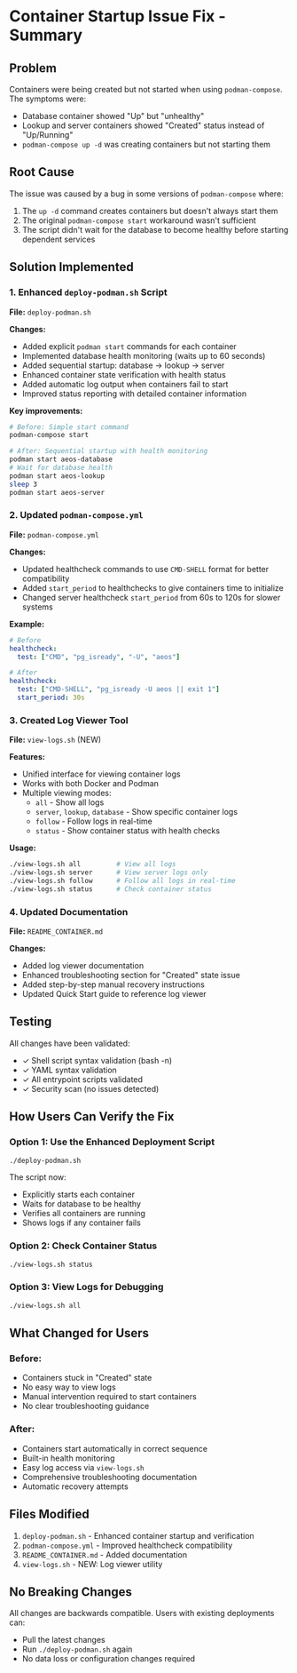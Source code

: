 # Container Startup Issue Fix - Summary

## Problem
Containers were being created but not started when using `podman-compose`. The symptoms were:
- Database container showed "Up" but "unhealthy"
- Lookup and server containers showed "Created" status instead of "Up/Running"
- `podman-compose up -d` was creating containers but not starting them

## Root Cause
The issue was caused by a bug in some versions of `podman-compose` where:
1. The `up -d` command creates containers but doesn't always start them
2. The original `podman-compose start` workaround wasn't sufficient
3. The script didn't wait for the database to become healthy before starting dependent services

## Solution Implemented

### 1. Enhanced `deploy-podman.sh` Script
**File:** `deploy-podman.sh`

**Changes:**
- Added explicit `podman start` commands for each container
- Implemented database health monitoring (waits up to 60 seconds)
- Added sequential startup: database → lookup → server
- Enhanced container state verification with health status
- Added automatic log output when containers fail to start
- Improved status reporting with detailed container information

**Key improvements:**
```bash
# Before: Simple start command
podman-compose start

# After: Sequential startup with health monitoring
podman start aeos-database
# Wait for database health
podman start aeos-lookup
sleep 3
podman start aeos-server
```

### 2. Updated `podman-compose.yml`
**File:** `podman-compose.yml`

**Changes:**
- Updated healthcheck commands to use `CMD-SHELL` format for better compatibility
- Added `start_period` to healthchecks to give containers time to initialize
- Changed server healthcheck `start_period` from 60s to 120s for slower systems

**Example:**
```yaml
# Before
healthcheck:
  test: ["CMD", "pg_isready", "-U", "aeos"]

# After
healthcheck:
  test: ["CMD-SHELL", "pg_isready -U aeos || exit 1"]
  start_period: 30s
```

### 3. Created Log Viewer Tool
**File:** `view-logs.sh` (NEW)

**Features:**
- Unified interface for viewing container logs
- Works with both Docker and Podman
- Multiple viewing modes:
  - `all` - Show all logs
  - `server`, `lookup`, `database` - Show specific container logs
  - `follow` - Follow logs in real-time
  - `status` - Show container status with health checks

**Usage:**
```bash
./view-logs.sh all         # View all logs
./view-logs.sh server      # View server logs only
./view-logs.sh follow      # Follow all logs in real-time
./view-logs.sh status      # Check container status
```

### 4. Updated Documentation
**File:** `README_CONTAINER.md`

**Changes:**
- Added log viewer documentation
- Enhanced troubleshooting section for "Created" state issue
- Added step-by-step manual recovery instructions
- Updated Quick Start guide to reference log viewer

## Testing
All changes have been validated:
- ✓ Shell script syntax validation (bash -n)
- ✓ YAML syntax validation
- ✓ All entrypoint scripts validated
- ✓ Security scan (no issues detected)

## How Users Can Verify the Fix

### Option 1: Use the Enhanced Deployment Script
```bash
./deploy-podman.sh
```
The script now:
- Explicitly starts each container
- Waits for database to be healthy
- Verifies all containers are running
- Shows logs if any container fails

### Option 2: Check Container Status
```bash
./view-logs.sh status
```

### Option 3: View Logs for Debugging
```bash
./view-logs.sh all
```

## What Changed for Users

### Before:
- Containers stuck in "Created" state
- No easy way to view logs
- Manual intervention required to start containers
- No clear troubleshooting guidance

### After:
- Containers start automatically in correct sequence
- Built-in health monitoring
- Easy log access via `view-logs.sh`
- Comprehensive troubleshooting documentation
- Automatic recovery attempts

## Files Modified
1. `deploy-podman.sh` - Enhanced container startup and verification
2. `podman-compose.yml` - Improved healthcheck compatibility
3. `README_CONTAINER.md` - Added documentation
4. `view-logs.sh` - NEW: Log viewer utility

## No Breaking Changes
All changes are backwards compatible. Users with existing deployments can:
- Pull the latest changes
- Run `./deploy-podman.sh` again
- No data loss or configuration changes required
